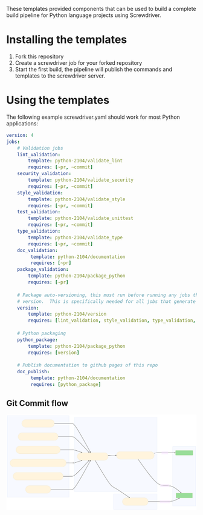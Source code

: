 These templates provided components that can be used to build a complete build pipeline for Python language projects
using Screwdriver.

# Installing the templates

1. Fork this repository
2. Create a screwdriver job for your forked repository
3. Start the first build, the pipeline will publish the commands and templates to the screwdriver server.

# Using the templates

The following example screwdriver.yaml should work for most Python applications:

```yaml
version: 4
jobs:
    # Validation jobs
    lint_validation:
        template: python-2104/validate_lint
        requires: [~pr, ~commit]
    security_validation:
        template: python-2104/validate_security
        requires: [~pr, ~commit]
    style_validation:
        template: python-2104/validate_style
        requires: [~pr, ~commit]
    test_validation:
        template: python-2104/validate_unittest
        requires: [~pr, ~commit]
    type_validation:
        template: python-2104/validate_type
        requires: [~pr, ~commit]
    doc_validation:
         template: python-2104/documentation
         requires: [~pr]
    package_validation:
        template: python-2104/package_python
        requires: [~pr]

    # Package auto-versioning, this must run before running any jobs that need the package
    # version.  This is specifically needed for all jobs that generate a published package.
    version:
        template: python-2104/version
        requires: [lint_validation, style_validation, type_validation, security_validation, test_validation, doc_validation]

    # Python packaging
    python_package:
        template: python-2104/package_python
        requires: [version]
    
    # Publish documentation to github pages of this repo
    doc_publish:
         template: python-2104/documentation
         requires: [python_package]
```

## Git Commit flow

![](docs/images/github_commit_flow.svg)
